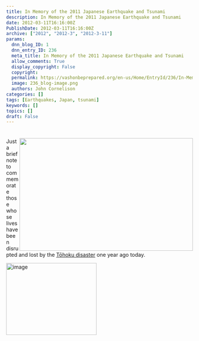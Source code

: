 ```yaml
---
title: In Memory of the 2011 Japanese Earthquake and Tsunami
description: In Memory of the 2011 Japanese Earthquake and Tsunami
date: 2012-03-11T16:16:00Z
PublishDate: 2012-03-11T16:16:00Z
archive: ["2012", "2012-3", "2012-3-11"]
params:
  dnn_blog_ID: 1
  dnn_entry_ID: 236
  meta_title: In Memory of the 2011 Japanese Earthquake and Tsunami
  allow_comments: True
  display_copyright: False
  copyright:
  permalink: https://vashonbeprepared.org/en-us/Home/EntryId/236/In-Memory-of-the-2011-Japanese-Earthquake-and-Tsunami
  image: 236_blog-image.png
  authors: John Cornelison
categories: []
tags: [Earthquakes, Japan, tsunami]
keywords: []
topics: []
draft: False
---
```


<div class="wlWriterHeaderFooter" style="padding-bottom: 4px; margin: 0px; padding-left: 0px; padding-right: 0px; float: none; padding-top: 4px;"> </div>
<p><a href="./images/88/Windows-Live-Writer-Support-Japan_EAD4-ff_1267574c_2.jpg"><img alt="" width="468" height="304" align="right" style="float: right;border: 0px solid;" src="./images/88/Windows-Live-Writer-Support-Japan_EAD4-ff_1267574c_thumb.jpg" /></a>Just a brief note to commemorate those whose lives have been disrupted and lost by the <a href="http://en.wikipedia.org/wiki/2011_T%C5%8Dhoku_earthquake_and_tsunami" target="_blank">Tōhoku disaster</a> one year ago today. </p>
<p><a href="http://blogs.sacbee.com/photos/2011/09/japan-marks-6-months-since-ear.html"><img width="244" height="194" title="image" alt="image" src="./images/192/Windows-Live-Writer-Japan-starts-to-clear-the-debree_101E5-image_3.png" /></a></p>
